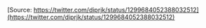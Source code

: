 [Source: https://twitter.com/diprjk/status/1299684052388032512](https://twitter.com/diprjk/status/1299684052388032512)